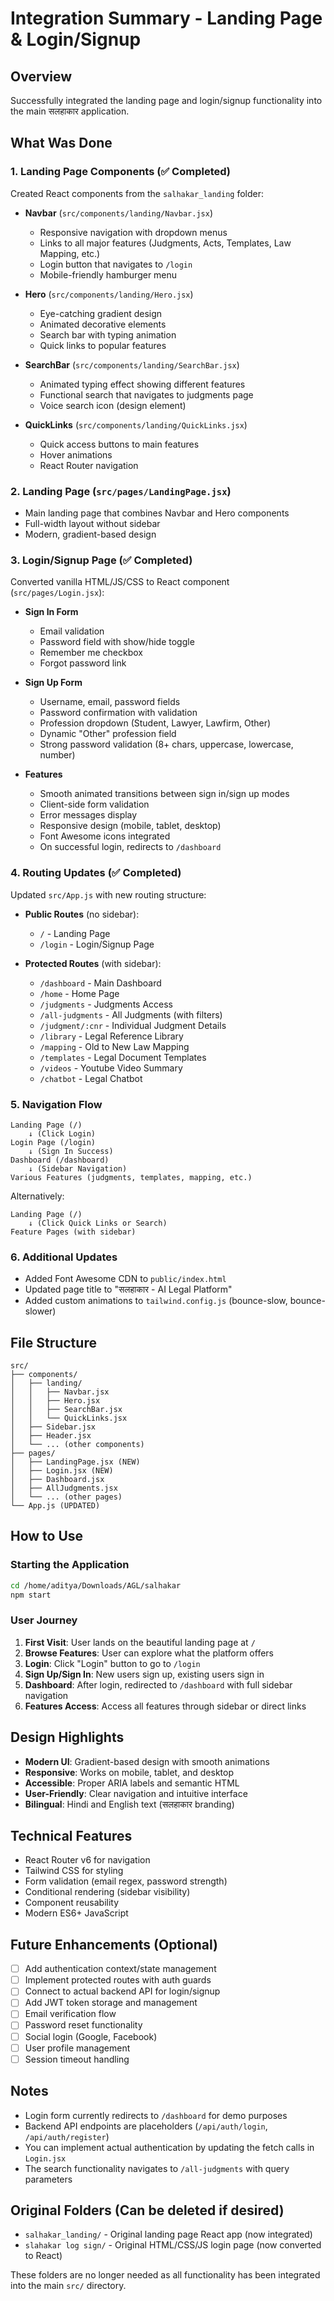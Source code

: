 # Integration Summary - Landing Page & Login/Signup

## Overview
Successfully integrated the landing page and login/signup functionality into the main सलहाकार application.

## What Was Done

### 1. Landing Page Components (✅ Completed)
Created React components from the `salhakar_landing` folder:
- **Navbar** (`src/components/landing/Navbar.jsx`)
  - Responsive navigation with dropdown menus
  - Links to all major features (Judgments, Acts, Templates, Law Mapping, etc.)
  - Login button that navigates to `/login`
  - Mobile-friendly hamburger menu

- **Hero** (`src/components/landing/Hero.jsx`)
  - Eye-catching gradient design
  - Animated decorative elements
  - Search bar with typing animation
  - Quick links to popular features

- **SearchBar** (`src/components/landing/SearchBar.jsx`)
  - Animated typing effect showing different features
  - Functional search that navigates to judgments page
  - Voice search icon (design element)

- **QuickLinks** (`src/components/landing/QuickLinks.jsx`)
  - Quick access buttons to main features
  - Hover animations
  - React Router navigation

### 2. Landing Page (`src/pages/LandingPage.jsx`)
- Main landing page that combines Navbar and Hero components
- Full-width layout without sidebar
- Modern, gradient-based design

### 3. Login/Signup Page (✅ Completed)
Converted vanilla HTML/JS/CSS to React component (`src/pages/Login.jsx`):
- **Sign In Form**
  - Email validation
  - Password field with show/hide toggle
  - Remember me checkbox
  - Forgot password link

- **Sign Up Form**
  - Username, email, password fields
  - Password confirmation with validation
  - Profession dropdown (Student, Lawyer, Lawfirm, Other)
  - Dynamic "Other" profession field
  - Strong password validation (8+ chars, uppercase, lowercase, number)

- **Features**
  - Smooth animated transitions between sign in/sign up modes
  - Client-side form validation
  - Error messages display
  - Responsive design (mobile, tablet, desktop)
  - Font Awesome icons integrated
  - On successful login, redirects to `/dashboard`

### 4. Routing Updates (✅ Completed)
Updated `src/App.js` with new routing structure:
- **Public Routes** (no sidebar):
  - `/` - Landing Page
  - `/login` - Login/Signup Page

- **Protected Routes** (with sidebar):
  - `/dashboard` - Main Dashboard
  - `/home` - Home Page
  - `/judgments` - Judgments Access
  - `/all-judgments` - All Judgments (with filters)
  - `/judgment/:cnr` - Individual Judgment Details
  - `/library` - Legal Reference Library
  - `/mapping` - Old to New Law Mapping
  - `/templates` - Legal Document Templates
  - `/videos` - Youtube Video Summary
  - `/chatbot` - Legal Chatbot

### 5. Navigation Flow
```
Landing Page (/)
    ↓ (Click Login)
Login Page (/login)
    ↓ (Sign In Success)
Dashboard (/dashboard)
    ↓ (Sidebar Navigation)
Various Features (judgments, templates, mapping, etc.)
```

Alternatively:
```
Landing Page (/)
    ↓ (Click Quick Links or Search)
Feature Pages (with sidebar)
```

### 6. Additional Updates
- Added Font Awesome CDN to `public/index.html`
- Updated page title to "सलहाकार - AI Legal Platform"
- Added custom animations to `tailwind.config.js` (bounce-slow, bounce-slower)

## File Structure
```
src/
├── components/
│   ├── landing/
│   │   ├── Navbar.jsx
│   │   ├── Hero.jsx
│   │   ├── SearchBar.jsx
│   │   └── QuickLinks.jsx
│   ├── Sidebar.jsx
│   ├── Header.jsx
│   └── ... (other components)
├── pages/
│   ├── LandingPage.jsx (NEW)
│   ├── Login.jsx (NEW)
│   ├── Dashboard.jsx
│   ├── AllJudgments.jsx
│   └── ... (other pages)
└── App.js (UPDATED)
```

## How to Use

### Starting the Application
```bash
cd /home/aditya/Downloads/AGL/salhakar
npm start
```

### User Journey
1. **First Visit**: User lands on the beautiful landing page at `/`
2. **Browse Features**: User can explore what the platform offers
3. **Login**: Click "Login" button to go to `/login`
4. **Sign Up/Sign In**: New users sign up, existing users sign in
5. **Dashboard**: After login, redirected to `/dashboard` with full sidebar navigation
6. **Features Access**: Access all features through sidebar or direct links

## Design Highlights
- **Modern UI**: Gradient-based design with smooth animations
- **Responsive**: Works on mobile, tablet, and desktop
- **Accessible**: Proper ARIA labels and semantic HTML
- **User-Friendly**: Clear navigation and intuitive interface
- **Bilingual**: Hindi and English text (सलहाकार branding)

## Technical Features
- React Router v6 for navigation
- Tailwind CSS for styling
- Form validation (email regex, password strength)
- Conditional rendering (sidebar visibility)
- Component reusability
- Modern ES6+ JavaScript

## Future Enhancements (Optional)
- [ ] Add authentication context/state management
- [ ] Implement protected routes with auth guards
- [ ] Connect to actual backend API for login/signup
- [ ] Add JWT token storage and management
- [ ] Email verification flow
- [ ] Password reset functionality
- [ ] Social login (Google, Facebook)
- [ ] User profile management
- [ ] Session timeout handling

## Notes
- Login form currently redirects to `/dashboard` for demo purposes
- Backend API endpoints are placeholders (`/api/auth/login`, `/api/auth/register`)
- You can implement actual authentication by updating the fetch calls in `Login.jsx`
- The search functionality navigates to `/all-judgments` with query parameters

## Original Folders (Can be deleted if desired)
- `salhakar_landing/` - Original landing page React app (now integrated)
- `slahakar log sign/` - Original HTML/CSS/JS login page (now converted to React)

These folders are no longer needed as all functionality has been integrated into the main `src/` directory.


